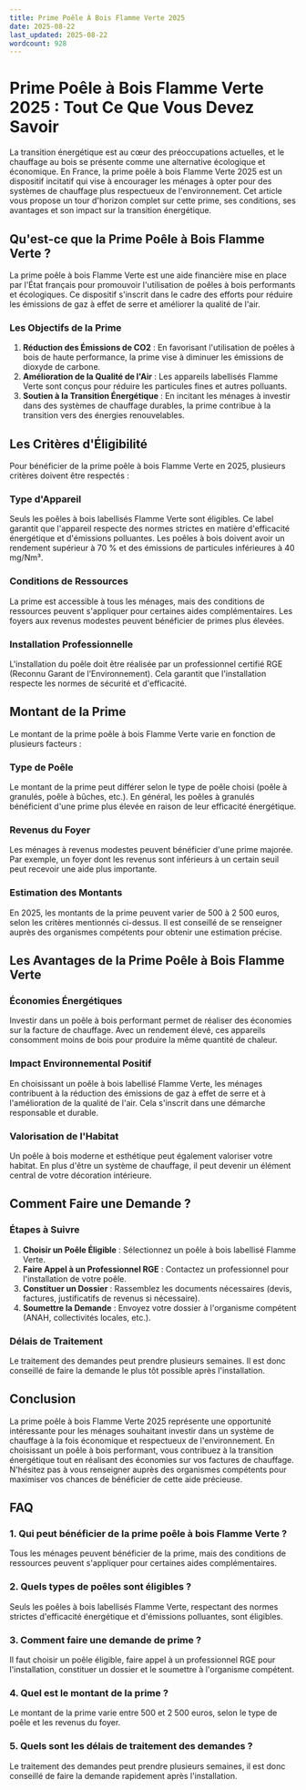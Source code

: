 ```yaml
---
title: Prime Poêle À Bois Flamme Verte 2025
date: 2025-08-22
last_updated: 2025-08-22
wordcount: 928
---
```


# Prime Poêle à Bois Flamme Verte 2025 : Tout Ce Que Vous Devez Savoir

La transition énergétique est au cœur des préoccupations actuelles, et le chauffage au bois se présente comme une alternative écologique et économique. En France, la prime poêle à bois Flamme Verte 2025 est un dispositif incitatif qui vise à encourager les ménages à opter pour des systèmes de chauffage plus respectueux de l'environnement. Cet article vous propose un tour d'horizon complet sur cette prime, ses conditions, ses avantages et son impact sur la transition énergétique.

## Qu'est-ce que la Prime Poêle à Bois Flamme Verte ?

La prime poêle à bois Flamme Verte est une aide financière mise en place par l'État français pour promouvoir l'utilisation de poêles à bois performants et écologiques. Ce dispositif s'inscrit dans le cadre des efforts pour réduire les émissions de gaz à effet de serre et améliorer la qualité de l'air. 

### Les Objectifs de la Prime

1. **Réduction des Émissions de CO2** : En favorisant l'utilisation de poêles à bois de haute performance, la prime vise à diminuer les émissions de dioxyde de carbone.
2. **Amélioration de la Qualité de l'Air** : Les appareils labellisés Flamme Verte sont conçus pour réduire les particules fines et autres polluants.
3. **Soutien à la Transition Énergétique** : En incitant les ménages à investir dans des systèmes de chauffage durables, la prime contribue à la transition vers des énergies renouvelables.

## Les Critères d'Éligibilité

Pour bénéficier de la prime poêle à bois Flamme Verte en 2025, plusieurs critères doivent être respectés :

### Type d'Appareil

Seuls les poêles à bois labellisés Flamme Verte sont éligibles. Ce label garantit que l'appareil respecte des normes strictes en matière d'efficacité énergétique et d'émissions polluantes. Les poêles à bois doivent avoir un rendement supérieur à 70 % et des émissions de particules inférieures à 40 mg/Nm³.

### Conditions de Ressources

La prime est accessible à tous les ménages, mais des conditions de ressources peuvent s'appliquer pour certaines aides complémentaires. Les foyers aux revenus modestes peuvent bénéficier de primes plus élevées.

### Installation Professionnelle

L'installation du poêle doit être réalisée par un professionnel certifié RGE (Reconnu Garant de l’Environnement). Cela garantit que l'installation respecte les normes de sécurité et d'efficacité.

## Montant de la Prime

Le montant de la prime poêle à bois Flamme Verte varie en fonction de plusieurs facteurs :

### Type de Poêle

Le montant de la prime peut différer selon le type de poêle choisi (poêle à granulés, poêle à bûches, etc.). En général, les poêles à granulés bénéficient d'une prime plus élevée en raison de leur efficacité énergétique.

### Revenus du Foyer

Les ménages à revenus modestes peuvent bénéficier d'une prime majorée. Par exemple, un foyer dont les revenus sont inférieurs à un certain seuil peut recevoir une aide plus importante.

### Estimation des Montants

En 2025, les montants de la prime peuvent varier de 500 à 2 500 euros, selon les critères mentionnés ci-dessus. Il est conseillé de se renseigner auprès des organismes compétents pour obtenir une estimation précise.

## Les Avantages de la Prime Poêle à Bois Flamme Verte

### Économies Énergétiques

Investir dans un poêle à bois performant permet de réaliser des économies sur la facture de chauffage. Avec un rendement élevé, ces appareils consomment moins de bois pour produire la même quantité de chaleur.

### Impact Environnemental Positif

En choisissant un poêle à bois labellisé Flamme Verte, les ménages contribuent à la réduction des émissions de gaz à effet de serre et à l'amélioration de la qualité de l'air. Cela s'inscrit dans une démarche responsable et durable.

### Valorisation de l'Habitat

Un poêle à bois moderne et esthétique peut également valoriser votre habitat. En plus d'être un système de chauffage, il peut devenir un élément central de votre décoration intérieure.

## Comment Faire une Demande ?

### Étapes à Suivre

1. **Choisir un Poêle Éligible** : Sélectionnez un poêle à bois labellisé Flamme Verte.
2. **Faire Appel à un Professionnel RGE** : Contactez un professionnel pour l'installation de votre poêle.
3. **Constituer un Dossier** : Rassemblez les documents nécessaires (devis, factures, justificatifs de revenus si nécessaire).
4. **Soumettre la Demande** : Envoyez votre dossier à l'organisme compétent (ANAH, collectivités locales, etc.).

### Délais de Traitement

Le traitement des demandes peut prendre plusieurs semaines. Il est donc conseillé de faire la demande le plus tôt possible après l'installation.

## Conclusion

La prime poêle à bois Flamme Verte 2025 représente une opportunité intéressante pour les ménages souhaitant investir dans un système de chauffage à la fois économique et respectueux de l'environnement. En choisissant un poêle à bois performant, vous contribuez à la transition énergétique tout en réalisant des économies sur vos factures de chauffage. N'hésitez pas à vous renseigner auprès des organismes compétents pour maximiser vos chances de bénéficier de cette aide précieuse.

## FAQ

### 1. Qui peut bénéficier de la prime poêle à bois Flamme Verte ?

Tous les ménages peuvent bénéficier de la prime, mais des conditions de ressources peuvent s'appliquer pour certaines aides complémentaires.

### 2. Quels types de poêles sont éligibles ?

Seuls les poêles à bois labellisés Flamme Verte, respectant des normes strictes d'efficacité énergétique et d'émissions polluantes, sont éligibles.

### 3. Comment faire une demande de prime ?

Il faut choisir un poêle éligible, faire appel à un professionnel RGE pour l'installation, constituer un dossier et le soumettre à l'organisme compétent.

### 4. Quel est le montant de la prime ?

Le montant de la prime varie entre 500 et 2 500 euros, selon le type de poêle et les revenus du foyer.

### 5. Quels sont les délais de traitement des demandes ?

Le traitement des demandes peut prendre plusieurs semaines, il est donc conseillé de faire la demande rapidement après l'installation.